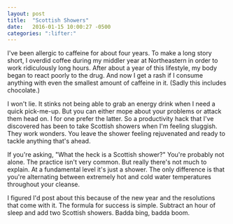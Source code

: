 ```yaml
---
layout: post
title:  "Scottish Showers"
date:   2016-01-15 10:00:27 -0500
categories: ":lifter:"
---
```


<p>I've been allergic to caffeine for about four years. To make a long story short, I overdid coffee during my middler year at Northeastern in order to work ridiculously long hours. After about a year of this lifestyle, my body began to react poorly to the drug. And now I get a rash if I consume anything with even the smallest amount of caffeine in it. (Sadly this includes chocolate.)</p>

<p>I won't lie. It stinks not being able to grab an energy drink when I need a quick pick-me-up. But you can either mope about your problems or attack them head on. I for one prefer the latter. So a productivity hack that I've discovered has been to take Scottish showers when I'm feeling sluggish. They work wonders. You leave the shower feeling rejuvenated and ready to tackle anything that's ahead.</p> 

<p>If you're asking, "What the heck is a Scottish shower?" You're probably not alone. The practice isn't very common. But really there's not much to explain. At a fundamental level it's just a shower. The only difference is that you're alternating between extremely hot and cold water temperatures throughout your cleanse.</p>

<p>I figured I'd post about this because of the new year and the resolutions that come with it. The formula for success is simple. Subtract an hour of sleep and add two Scottish showers. Badda bing, badda boom.</p>
